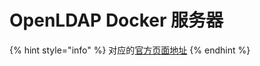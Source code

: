 # OpenLDAP Docker 服务器

{% hint style="info" %}
对应的[官方页面地址](https://contributing.bitwarden.com/enterprise/directory-connector/open-ldap/)
{% endhint %}
